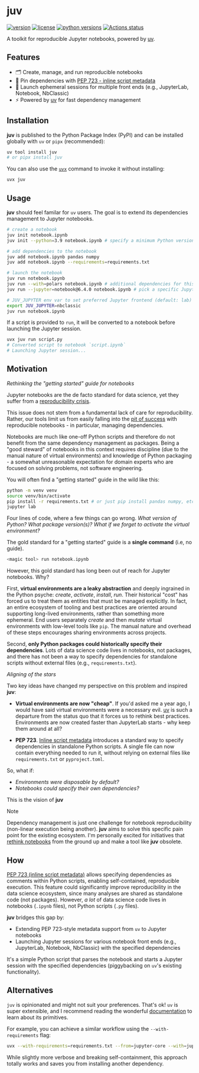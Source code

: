 # juv

[![version](https://img.shields.io/pypi/v/juv.svg?labelColor=0273B7&color=0C3141)](https://pypi.org/pypi/juv)
[![license](https://img.shields.io/pypi/l/juv.svg)](https://github.com/manzt/juv/blob/main/LICENSE)
[![python versions](https://img.shields.io/pypi/pyversions/juv.svg)](https://pypi.python.org/pypi/juv)
[![Actions status](https://github.com/manzt/juv/actions/workflows/ci.yml/badge.svg)](https://github.com/manzt/juv/actions)

A toolkit for reproducible Jupyter notebooks, powered by [uv](https://docs.astral.sh/uv/).

## Features

- 🗂️ Create, manage, and run reproducible notebooks
- 📌 Pin dependencies with [PEP 723 - inline script metadata](https://peps.python.org/pep-0723)
- 🚀 Launch ephemeral sessions for multiple front ends (e.g., JupyterLab, Notebook, NbClassic)
- ⚡ Powered by [uv](https://docs.astral.sh/uv/) for fast dependency management

## Installation

**juv** is published to the Python Package Index (PyPI) and can be installed
globally with `uv` or `pipx` (recommended):

```sh
uv tool install juv
# or pipx install juv
```

You can also use the [`uvx`](https://docs.astral.sh/uv/guides/tools/) command
to invoke it without installing:

```sh
uvx juv
```

## Usage

**juv** should feel familar for `uv` users. The goal is to extend its
dependencies management to Jupyter notebooks.

```sh
# create a notebook
juv init notebook.ipynb
juv init --python=3.9 notebook.ipynb # specify a minimum Python version

# add dependencies to the notebook
juv add notebook.ipynb pandas numpy
juv add notebook.ipynb --requirements=requirements.txt

# launch the notebook
juv run notebook.ipynb
juv run --with=polars notebook.ipynb # additional dependencies for this session (not saved)
juv run --jupyter=notebook@6.4.0 notebook.ipynb # pick a specific Jupyter frontend

# JUV_JUPYTER env var to set preferred Jupyter frontend (default: lab)
export JUV_JUPYTER=nbclassic
juv run notebook.ipynb
```

If a script is provided to `run`, it will be converted to a notebook before
launching the Jupyter session.

```sh
uvx juv run script.py
# Converted script to notebook `script.ipynb`
# Launching Jupyter session...
```

## Motivation

_Rethinking the "getting started" guide for notebooks_

Jupyter notebooks are the de facto standard for data science, yet they suffer
from a [reproducibility
crisis](https://leomurta.github.io/papers/pimentel2019a.pdf).

This issue does not stem from a fundamental lack of care for reproducibility.
Rather, our tools limit us from easily falling into the [pit of
success](https://blog.codinghorror.com/falling-into-the-pit-of-success) with
reproducible notebooks - in particular, managing dependencies.

Notebooks are much like one-off Python scripts and therefore do not benefit
from the same dependency management as packages. Being a "good steward" of
notebooks in this context requires discipline (due to the manual nature of
virtual environments) and knowledge of Python packaging - a somewhat
unreasonable expectation for domain experts who are focused on solving
problems, not software engineering.

You will often find a "getting started" guide in the wild like this:

```sh
python -m venv venv
source venv/bin/activate
pip install -r requirements.txt # or just pip install pandas numpy, etc
jupyter lab
```

Four lines of code, where a few things can go wrong. _What version of Python?_
_What package version(s)?_ _What if we forget to activate the virtual
environment?_

The gold standard for a "getting started" guide is a **single command** (i.e,
no guide).

```sh
<magic tool> run notebook.ipynb
```

However, this gold standard has long been out of reach for Jupyter notebooks.
Why?

First, **virtual environments are a leaky abstraction** and deeply ingrained in
the Python psyche: _create_, _activate_, _install_, _run_. Their historical
"cost" has forced us to treat them as entities that must be managed explicitly.
In fact, an entire ecosystem of tooling and best practices are oriented around
supporting long-lived environments, rather than something more ephemeral. End
users separately _create_ and then _mutate_ virtual environments with low-level
tools like `pip`. The manual nature and overhead of these steps encourages
sharing environments across projects.

Second, **only Python packages could historically specify their dependencies**.
Lots of data science code lives in notebooks, not packages, and there has not
been a way to specify dependencies for standalone scripts without external
files (e.g., `requirements.txt`).

*Aligning of the stars*

Two key ideas have changed my perspective on this problem and inspired **juv**:

- **Virtual environments are now "cheap"**. If you'd asked me a year ago, I
would have said virtual environments were a necessary evil.
[uv](https://peps.python.org/pep-0723/) is such a departure from the status quo
that it forces us to rethink best practices. Environments are now created
faster than JupyterLab starts - why keep them around at all?

- **PEP 723**. [Inline script metadata](https://peps.python.org/pep-0723/)
introduces a standard way to specify dependencies in standalone Python scripts.
A single file can now contain everything needed to run it, without relying on
external files like `requirements.txt` or `pyproject.toml`. 

So, what if:

- _Environments were disposable by default?_
- _Notebooks could specify their own dependencies?_

This is the vision of **juv**

> [!NOTE]
> Dependency management is just one challenge for notebook reproducibility
> (non-linear execution being another). **juv** aims to solve this specific
> pain point for the existing ecosystem. I'm personally excited for initiatives
> that [rethink notebooks](https://marimo.io/blog/lessons-learned) from the
> ground up and make a tool like **juv** obsolete.

## How

[PEP 723 (inline script metadata)](https://peps.python.org/pep-0723) allows
specifying dependencies as comments within Python scripts, enabling
self-contained, reproducible execution. This feature could significantly
improve reproducibility in the data science ecosystem, since many analyses are
shared as standalone code (not packages). However, _a lot_ of data science code
lives in notebooks (`.ipynb` files), not Python scripts (`.py` files).

**juv** bridges this gap by:

- Extending PEP 723-style metadata support from `uv` to Jupyter notebooks
- Launching Jupyter sessions for various notebook front ends (e.g., JupyterLab, Notebook, NbClassic) with the specified dependencies

It's a simple Python script that parses the notebook and starts a Jupyter
session with the specified dependencies (piggybacking on `uv`'s existing
functionality).

## Alternatives

`juv` is opinionated and might not suit your preferences. That's ok! `uv` is
super extensible, and I recommend reading the wonderful
[documentation](https://docs.astral.sh/uv) to learn about its primitives.

For example, you can achieve a similar workflow using the `--with-requirements`
flag:

```sh
uvx --with-requirements=requirements.txt --from=jupyter-core --with=jupyterlab jupyter lab notebook.ipynb
```

While slightly more verbose and breaking self-containment, this approach
totally works and saves you from installing another dependency.
